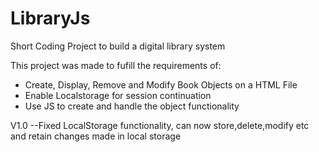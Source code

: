 # LibraryJs
Short Coding Project to build a digital library system

This project was made to fufill the requirements of:
- Create, Display, Remove and Modify Book Objects on a HTML File
- Enable Localstorage for session continuation
- Use JS to create and handle the object functionality

V1.0 
--Fixed LocalStorage functionality, can now store,delete,modify etc and retain changes made in local storage
